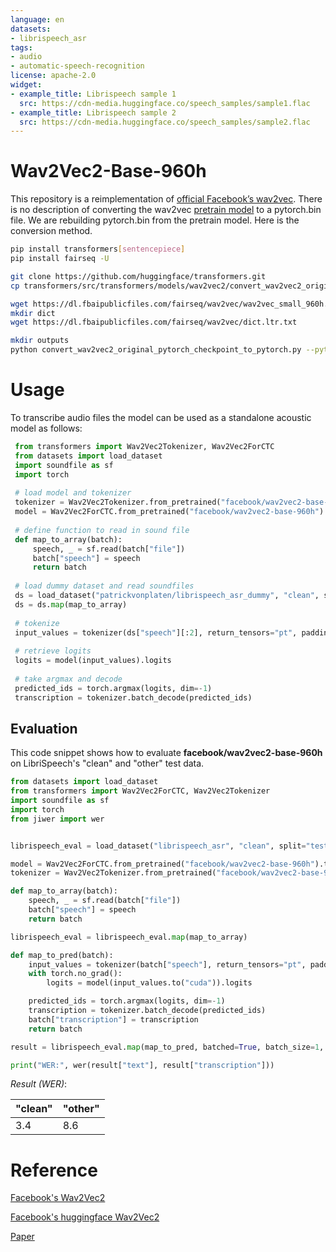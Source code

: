 ```yaml
---
language: en
datasets:
- librispeech_asr
tags:
- audio
- automatic-speech-recognition
license: apache-2.0
widget:
- example_title: Librispeech sample 1
  src: https://cdn-media.huggingface.co/speech_samples/sample1.flac
- example_title: Librispeech sample 2
  src: https://cdn-media.huggingface.co/speech_samples/sample2.flac
---
```


# Wav2Vec2-Base-960h

This repository is a reimplementation of [official Facebook’s wav2vec](https://huggingface.co/facebook/wav2vec2-base-960h).
There is no description of converting the wav2vec [pretrain model](https://github.com/pytorch/fairseq/tree/master/examples/wav2vec#wav2vec-20) to a pytorch.bin file.
We are rebuilding pytorch.bin from the pretrain model.
Here is the conversion method.

```bash
pip install transformers[sentencepiece]
pip install fairseq -U

git clone https://github.com/huggingface/transformers.git
cp transformers/src/transformers/models/wav2vec2/convert_wav2vec2_original_pytorch_checkpoint_to_pytorch.py .

wget https://dl.fbaipublicfiles.com/fairseq/wav2vec/wav2vec_small_960h.pt -O ./wav2vec_small_960h.pt
mkdir dict
wget https://dl.fbaipublicfiles.com/fairseq/wav2vec/dict.ltr.txt

mkdir outputs
python convert_wav2vec2_original_pytorch_checkpoint_to_pytorch.py --pytorch_dump_folder_path ./outputs --checkpoint_path ./wav2vec_small_960h.pt --dict_path ./dict
```

# Usage

To transcribe audio files the model can be used as a standalone acoustic model as follows:

```python
 from transformers import Wav2Vec2Tokenizer, Wav2Vec2ForCTC
 from datasets import load_dataset
 import soundfile as sf
 import torch
 
 # load model and tokenizer
 tokenizer = Wav2Vec2Tokenizer.from_pretrained("facebook/wav2vec2-base-960h")
 model = Wav2Vec2ForCTC.from_pretrained("facebook/wav2vec2-base-960h")
 
 # define function to read in sound file
 def map_to_array(batch):
     speech, _ = sf.read(batch["file"])
     batch["speech"] = speech
     return batch
     
 # load dummy dataset and read soundfiles
 ds = load_dataset("patrickvonplaten/librispeech_asr_dummy", "clean", split="validation")
 ds = ds.map(map_to_array)
 
 # tokenize
 input_values = tokenizer(ds["speech"][:2], return_tensors="pt", padding="longest").input_values  # Batch size 1
 
 # retrieve logits
 logits = model(input_values).logits
 
 # take argmax and decode
 predicted_ids = torch.argmax(logits, dim=-1)
 transcription = tokenizer.batch_decode(predicted_ids)
 ```
 
 ## Evaluation
 
 This code snippet shows how to evaluate **facebook/wav2vec2-base-960h** on LibriSpeech's "clean" and "other" test data.
 
```python
from datasets import load_dataset
from transformers import Wav2Vec2ForCTC, Wav2Vec2Tokenizer
import soundfile as sf
import torch
from jiwer import wer


librispeech_eval = load_dataset("librispeech_asr", "clean", split="test")

model = Wav2Vec2ForCTC.from_pretrained("facebook/wav2vec2-base-960h").to("cuda")
tokenizer = Wav2Vec2Tokenizer.from_pretrained("facebook/wav2vec2-base-960h")

def map_to_array(batch):
    speech, _ = sf.read(batch["file"])
    batch["speech"] = speech
    return batch

librispeech_eval = librispeech_eval.map(map_to_array)

def map_to_pred(batch):
    input_values = tokenizer(batch["speech"], return_tensors="pt", padding="longest").input_values
    with torch.no_grad():
        logits = model(input_values.to("cuda")).logits

    predicted_ids = torch.argmax(logits, dim=-1)
    transcription = tokenizer.batch_decode(predicted_ids)
    batch["transcription"] = transcription
    return batch

result = librispeech_eval.map(map_to_pred, batched=True, batch_size=1, remove_columns=["speech"])

print("WER:", wer(result["text"], result["transcription"]))
```

*Result (WER)*:

| "clean" | "other" |
|---|---|
| 3.4 | 8.6 |


# Reference


[Facebook's Wav2Vec2](https://ai.facebook.com/blog/wav2vec-20-learning-the-structure-of-speech-from-raw-audio/)

[Facebook's huggingface Wav2Vec2](https://huggingface.co/facebook/wav2vec2-base-960h)

[Paper](https://arxiv.org/abs/2006.11477)
